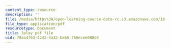 ```yaml
---
content_type: resource
description: ''
file: /media/https%3A/open-learning-course-data-rc.s3.amazonaws.com/18-03sc-differential-equations-fall-2011/79aa4f6342424a32beb5760ecee088e8_-0_vZ4t-q0I.pdf
file_type: application/pdf
resourcetype: Document
title: 3play pdf file
uid: 79aa4f63-4242-4a32-beb5-760ecee088e8
---
```

